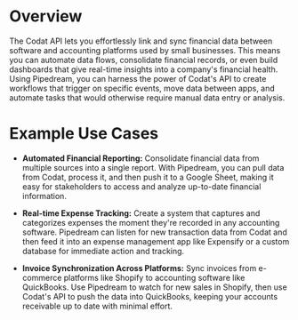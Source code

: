 # Overview

The Codat API lets you effortlessly link and sync financial data between software and accounting platforms used by small businesses. This means you can automate data flows, consolidate financial records, or even build dashboards that give real-time insights into a company's financial health. Using Pipedream, you can harness the power of Codat's API to create workflows that trigger on specific events, move data between apps, and automate tasks that would otherwise require manual data entry or analysis.

# Example Use Cases

- **Automated Financial Reporting:** Consolidate financial data from multiple sources into a single report. With Pipedream, you can pull data from Codat, process it, and then push it to a Google Sheet, making it easy for stakeholders to access and analyze up-to-date financial information.

- **Real-time Expense Tracking:** Create a system that captures and categorizes expenses the moment they're recorded in any accounting software. Pipedream can listen for new transaction data from Codat and then feed it into an expense management app like Expensify or a custom database for immediate action and tracking.

- **Invoice Synchronization Across Platforms:** Sync invoices from e-commerce platforms like Shopify to accounting software like QuickBooks. Use Pipedream to watch for new sales in Shopify, then use Codat's API to push the data into QuickBooks, keeping your accounts receivable up to date with minimal effort.
